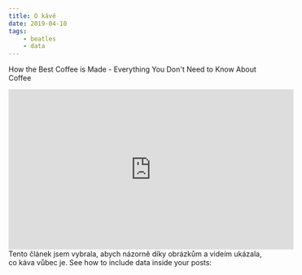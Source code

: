 ```yaml
---
title: O kávě
date: 2019-04-10
tags: 
    - beatles
    - data
---
```


How the Best Coffee is Made - Everything You Don't Need to Know About Coffee

<!--more-->
<iframe width="560" height="315" src="https://www.youtube.com/embed/KUSzSK_56s4" frameborder="0" allow="accelerometer; autoplay; encrypted-media; gyroscope; picture-in-picture" allowfullscreen></iframe>
Tento článek jsem vybrala, abych názorně díky obrázkům a videím ukázala, co káva vůbec je.
See how to include data inside your posts:

